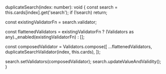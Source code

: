 duplicateSearch(index: number): void {
  const search = this.cards[index].get('search');
  if (!search) return;

  const existingValidatorFn = search.validator;

  const flattenedValidators = existingValidatorFn
    ? (Validators as any)._enabled(existingValidatorFn)
    : [];

  const composedValidator = Validators.compose([
    ...flattenedValidators,
    duplicateSearchValidator(index, this.cards),
  ]);

  search.setValidators(composedValidator);
  search.updateValueAndValidity();
}